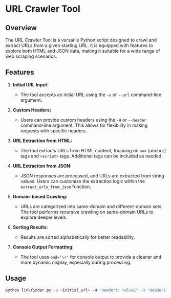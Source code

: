 # URL Crawler Tool

## Overview

The URL Crawler Tool is a versatile Python script designed to crawl and extract URLs from a given starting URL. It is equipped with features to explore both HTML and JSON data, making it suitable for a wide range of web scraping scenarios.

## Features

1. **Initial URL Input:**
   - The tool accepts an initial URL using the `-u` or `--url` command-line argument.

2. **Custom Headers:**
   - Users can provide custom headers using the `-H` or `--header` command-line argument. This allows for flexibility in making requests with specific headers.

3. **URL Extraction from HTML:**
   - The tool extracts URLs from HTML content, focusing on `<a>` (anchor) tags and `<script>` tags. Additional tags can be included as needed.

4. **URL Extraction from JSON:**
   - JSON responses are processed, and URLs are extracted from string values. Users can customize the extraction logic within the `extract_urls_from_json` function.

5. **Domain-based Crawling:**
   - URLs are categorized into same-domain and different-domain sets. The tool performs recursive crawling on same-domain URLs to explore deeper levels.

6. **Sorting Results:**
   - Results are sorted alphabetically for better readability.

7. **Console Output Formatting:**
   - The tool uses `end='\r'` for console output to provide a cleaner and more dynamic display, especially during processing.

## Usage

```bash
python linkfinder.py -u <initial_url> -H "Header1: Value1" -H "Header2: Value2"
